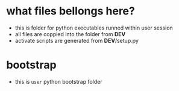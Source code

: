 # what files bellongs here?

- this is folder for python executables runned within user session
- all files are coppied into the folder from __DEV__
- activate scripts are generated from __DEV__/setup.py

# bootstrap
- this is `user` python bootstrap folder
